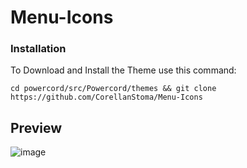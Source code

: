 # Menu-Icons

### Installation

To Download and Install the Theme use this command:

```
cd powercord/src/Powercord/themes && git clone https://github.com/CorellanStoma/Menu-Icons
```

## Preview

![image](https://user-images.githubusercontent.com/58918358/130559727-beae0902-dacc-4fdb-9ef8-f13685ed387a.png)
